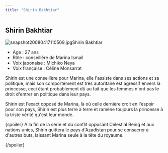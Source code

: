 ```yaml
---
title: "Shirin Bakhtiar"
---
```


Shirin Bakhtiar
---------------

![snapshot20080417110509.jpg](/images/stories/saga/gundam00/persos/snapshot20080417110509.jpg "snapshot20080417110509.jpg")Shirin Bakhtiar


- Age : 27 ans  
- Rôle : conseillère de Marina Ismail  
- Voix japonaise : Michiko Neya  
- Voix française : Céline Monsarrat


Shirin est une conseillère pour Marina, elle l'assiste dans ses actions et sa politique, mais son comportement est très autoritaire est agressif envers la princesse, ceci étant probablement dû au fait que les femmes n'ont pas le droit d'entrer en politique dans leur pays.


Shirin est l'exact opposé de Marina, là où celle dernière croit en l'espoir pour son pays, Shirin est plus terre à terre et ramène toujours la princesse à la triste vérité qu'est leur monde.


{spoiler}
A la fin de la série et du conflit opposant Celestial Being et aux nations unies, Shirin quittera le pays d'Azadistan pour se consacrer à d'autres buts, laissant Marina seule à la tête du royaume.

 {/spoiler} 